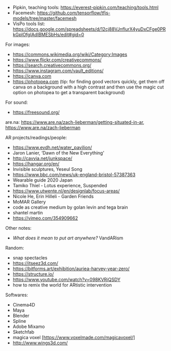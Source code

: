 - Pipkin, teaching tools: https://everest-pipkin.com/teaching/tools.html 
- Facemesh: https://github.com/tensorflow/tfjs-models/tree/master/facemesh
- VisPo tools list: https://docs.google.com/spreadsheets/d/12cj88VJnfIurX4yuDxCFge0PRkGplOfgIAdIBMESbHs/edit#gid=0

For images:
- https://commons.wikimedia.org/wiki/Category:Images
- https://www.flickr.com/creativecommons/
- https://search.creativecommons.org/
- https://www.instagram.com/vault_editions/
- https://canva.com 
- https://photopea.com 
(tip: for finding good vectors quickly, get them off canva on a background with a high contrast and then use the magic cut option on photopea to get a transparent background)



For sound:
- https://freesound.org/

are.na: https://www.are.na/zach-lieberman/getting-situated-in-ar, https://www.are.na/zach-lieberman

AR projects/readings/people:

- https://www.evdh.net/water_pavilion/
- Jaron Lanier, ‘Dawn of the New Everything'
- http://cavvia.net/junkspace/
- https://hangar.org/en/
- Invisible sculptures, Yeseul Song
- https://www.bbc.com/news/uk-england-bristol-57387363
- Wearable guide 2020 Japan
- Tamiko Thiel - Lotus experience, Suspended
- https://www.utwente.nl/en/designlab/focus-areas/
- Nicole He, Erin Hilleli - Garden Friends
- MoMAR Gallery
- code as creative medium by golan levin and tega brain
- shantel martin
- https://vimeo.com/354909662

Other notes:
- _What does it mean to put art anywhere?_ VandARism

Random:
- snap spectacles
- https://itseez3d.com/
- https://bitforms.art/exhibition/auriea-harvey-year-zero/
- https://structure.io/
- https://www.youtube.com/watch?v=098KVRiQSDY
- how to remix the world for ARtistic intervention

Softwares:
- Cinema4D
- Maya
- Blender
- Spline
- Adobe Mixamo
- Sketchfab 
- magica voxel [https://www.voxelmade.com/magicavoxel/]
- http://www.wings3d.com/
